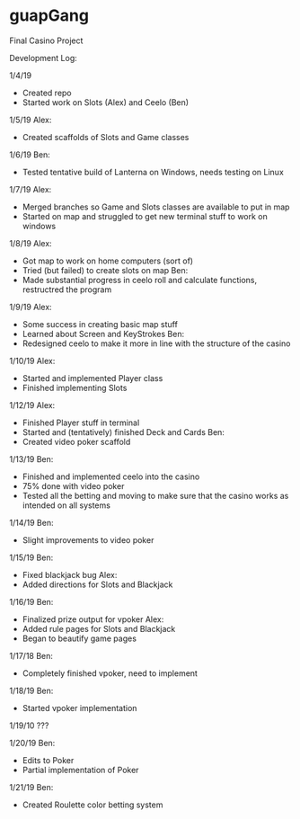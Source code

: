 # guapGang
Final Casino Project

Development Log:

1/4/19
- Created repo
- Started work on Slots (Alex) and Ceelo (Ben)

1/5/19
Alex:
- Created scaffolds of Slots and Game classes

1/6/19
Ben:
- Tested tentative build of Lanterna on Windows, needs testing on Linux

1/7/19
Alex:
- Merged branches so Game and Slots classes are available to put in map
- Started on map and struggled to get new terminal stuff to work on windows

1/8/19
Alex:
- Got map to work on home computers (sort of)
- Tried (but failed) to create slots on map
Ben:
- Made substantial progress in ceelo roll and calculate functions, restructred the program

1/9/19
Alex:
- Some success in creating basic map stuff
- Learned about Screen and KeyStrokes
Ben:
- Redesigned ceelo to make it more in line with the structure of the casino

1/10/19
Alex:
- Started and implemented Player class
- Finished implementing Slots

1/12/19
Alex:
- Finished Player stuff in terminal
- Started and (tentatively) finished Deck and Cards
Ben:
- Created video poker scaffold

1/13/19
Ben:
- Finished and implemented ceelo into the casino
- 75% done with video poker
- Tested all the betting and moving to make sure that the casino works as intended on all systems

1/14/19
Ben:
- Slight improvements to video poker

1/15/19
Ben:
- Fixed blackjack bug
Alex:
- Added directions for Slots and Blackjack

1/16/19
Ben:
- Finalized prize output for vpoker
Alex:
- Added rule pages for Slots and Blackjack
- Began to beautify game pages

1/17/18
Ben:
- Completely finished vpoker, need to implement

1/18/19
Ben:
- Started vpoker implementation

1/19/10
???

1/20/19
Ben:
- Edits to Poker
- Partial implementation of Poker

1/21/19
Ben: 
- Created Roulette color betting system
